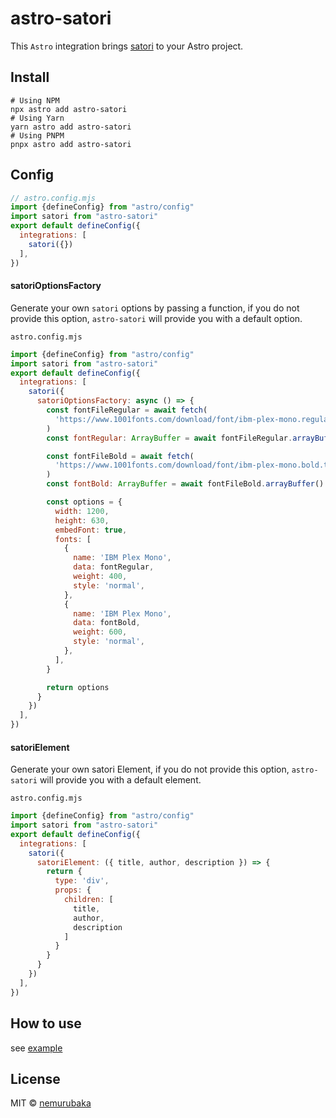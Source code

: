 # astro-satori

This `Astro` integration brings [satori](https://github.com/vercel/satori) to your Astro project.

## Install

```shell
# Using NPM
npx astro add astro-satori
# Using Yarn
yarn astro add astro-satori
# Using PNPM
pnpx astro add astro-satori
```

## Config

```js
// astro.config.mjs
import {defineConfig} from "astro/config"
import satori from "astro-satori"
export default defineConfig({
  integrations: [
    satori({})
  ],
})
```

#### satoriOptionsFactory

Generate your own `satori` options by passing a function, if you do not provide this option, `astro-satori` will provide you with a default option.

`astro.config.mjs`

```js
import {defineConfig} from "astro/config"
import satori from "astro-satori"
export default defineConfig({
  integrations: [
    satori({
      satoriOptionsFactory: async () => {
        const fontFileRegular = await fetch(
          'https://www.1001fonts.com/download/font/ibm-plex-mono.regular.ttf'
        )
        const fontRegular: ArrayBuffer = await fontFileRegular.arrayBuffer()

        const fontFileBold = await fetch(
          'https://www.1001fonts.com/download/font/ibm-plex-mono.bold.ttf'
        )
        const fontBold: ArrayBuffer = await fontFileBold.arrayBuffer()

        const options = {
          width: 1200,
          height: 630,
          embedFont: true,
          fonts: [
            {
              name: 'IBM Plex Mono',
              data: fontRegular,
              weight: 400,
              style: 'normal',
            },
            {
              name: 'IBM Plex Mono',
              data: fontBold,
              weight: 600,
              style: 'normal',
            },
          ],
        }

        return options
      }
    })
  ],
})
```

#### satoriElement

Generate your own satori Element, if you do not provide this option, `astro-satori` will provide you with a default element.

`astro.config.mjs`

```js
import {defineConfig} from "astro/config"
import satori from "astro-satori"
export default defineConfig({
  integrations: [
    satori({
      satoriElement: ({ title, author, description }) => {
        return {
          type: 'div',
          props: {
            children: [
              title,
              author,
              description
            ]
          }
        }
      }
    })
  ],
})
```

## How to use

see [example](/packages/playground/)

## License

MIT &copy; [nemurubaka](https://github.com/cijiugechu)
